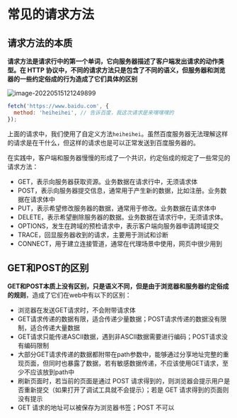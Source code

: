 # 常见的请求方法

## 请求方法的本质

**请求方法是请求行中的第一个单词，它向服务器描述了客户端发出请求的动作类型。在 HTTP 协议中，不同的请求方法只是包含了不同的语义，但服务器和浏览器的一些约定俗成的行为造成了它们具体的区别**

![image-20220515121249899](https://penguinbucket.obs.cn-southwest-2.myhuaweicloud.com/img/image-20220515121249899.png)

```js
fetch('https://www.baidu.com', {
  method: 'heiheihei', // 告诉百度，我这次请求是来嘿嘿嘿的
});
```

上面的请求中，我们使用了自定义方法`heiheihei`。虽然百度服务器无法理解这样的请求是在干什么，但这样的请求也是可以正常发送到百度服务器的。

在实践中，客户端和服务器慢慢的形成了一个共识，约定俗成的规定了一些常见的请求方法：

- GET，表示向服务器获取资源。业务数据在请求行中，无须请求体
- POST，表示向服务器提交信息，通常用于产生新的数据，比如注册。业务数据在请求体中
- PUT，表示希望修改服务器的数据，通常用于修改。业务数据在请求体中
- DELETE，表示希望删除服务器的数据。业务数据在请求行中，无须请求体。
- OPTIONS，发生在跨域的预检请求中，表示客户端向服务器申请跨域提交
- TRACE，回显服务器收到的请求，主要用于测试和诊断
- CONNECT，用于建立连接管道，通常在代理场景中使用，网页中很少用到

## GET和POST的区别

**GET和POST本质上没有区别，只是语义不同，但是由于浏览器和服务器约定俗成的规则**，造成了它们在web中有以下的区别：

- 浏览器在发送GET请求时，不会附带请求体
- GET请求传递的数据有限，适合传递少量数据；POST请求传递的数据没有限制，适合传递大量数据
- GET请求只能传递ASCII数据，遇到非ASCII数据需要进行编码；POST请求没有编码限制
- 大部分GET请求传递的数据都附带在path参数中，能够通过分享地址完整的重现页面，但同时也暴露了数据，若有敏感数据传递，不应该使用GET请求，至少不应该放到path中
- 刷新页面时，若当前的页面是通过 POST 请求得到的，则浏览器会提示用户是否重新提交（如果打开了调试工具就不会提示）；若是 GET 请求得到的页面则没有提示
- GET 请求的地址可以被保存为浏览器书签；POST 不可以